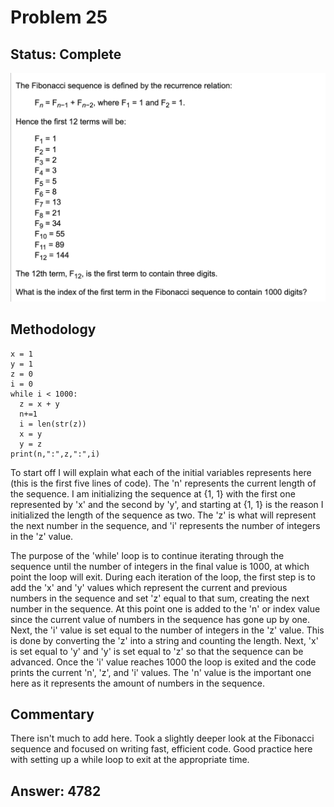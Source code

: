 # Problem 25

## Status: Complete

![problem-25](https://github.com/dvb2017/project-euler/blob/main/problem-25/problem-25.png)

## Methodology

```n = 2
x = 1
y = 1
z = 0
i = 0
while i < 1000:
  z = x + y
  n+=1
  i = len(str(z))
  x = y
  y = z
print(n,":",z,":",i)
```

To start off I will explain what each of the initial variables represents here (this is the first five lines of code).  The 'n' represents the current length of the sequence.  I am initializing the sequence at {1, 1} with the first one represented by 'x' and the second by 'y', and starting at {1, 1} is the reason I initialized the length of the sequence as two.  The 'z' is what will represent the next number in the sequence, and 'i' represents the number of integers in the 'z' value.  

The purpose of the 'while' loop is to continue iterating through the sequence until the number of integers in the final value is 1000, at which point the loop will exit.  During each iteration of the loop, the first step is to add the 'x' and 'y' values which represent the current and previous numbers in the sequence and set 'z' equal to that sum, creating the next number in the sequence.  At this point one is added to the 'n' or index value since the current value of numbers in the sequence has gone up by one.  Next, the 'i' value is set equal to the number of integers in the 'z' value.  This is done by converting the 'z' into a string and counting the length.  Next, 'x' is set equal to 'y' and 'y' is set equal to 'z' so that the sequence can be advanced.  Once the 'i' value reaches 1000 the loop is exited and the code prints the current 'n', 'z', and 'i' values.  The 'n' value is the important one here as it represents the amount of numbers in the sequence.  

## Commentary
There isn't much to add here.  Took a slightly deeper look at the Fibonacci sequence and focused on writing fast, efficient code.  Good practice here with setting up a while loop to exit at the appropriate time.

## Answer: 4782

